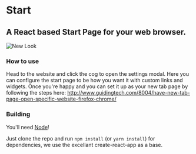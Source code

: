 # Start
## A React based Start Page for your web browser.

![New Look](https://tomo.uchuu.io/assets/images/projects/start.png)

### How to use

Head to the website and click the cog to open the settings modal. Here you can configure the start page to be how you want it with custom links and widgets. Once you're happy and you can set it up as your new tab page by following the steps here: http://www.guidingtech.com/8004/have-new-tab-page-open-specific-website-firefox-chrome/

### Building

You'll need [Node](http://nodejs.org/)!

Just clone the repo and run `npm install` (or `yarn install`) for dependencies, we use the excellant create-react-app as a base.